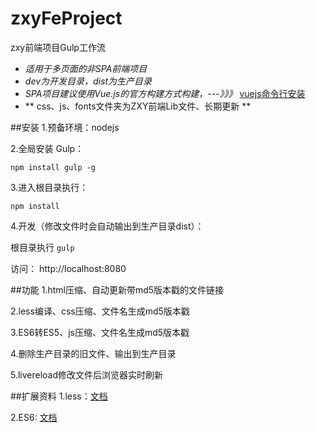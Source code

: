 # zxyFeProject
zxy前端项目Gulp工作流

- *适用于多页面的非SPA前端项目*
- *dev为开发目录，dist为生产目录*
- *SPA项目建议使用Vue.js的官方构建方式构建，---》》》* <a href="http://vuejs.org.cn/guide/installation.html">vuejs命令行安装</a>
- ** css、js、fonts文件夹为ZXY前端Lib文件、长期更新 **

##安装
1.预备环境：nodejs 

2.全局安装 Gulp：

``` npm install gulp -g ```

3.进入根目录执行：

```npm install```

4.开发（修改文件时会自动输出到生产目录dist）：

根目录执行 ``` gulp ```

访问： http://localhost:8080

##功能
1.html压缩、自动更新带md5版本戳的文件链接

2.less编译、css压缩、文件名生成md5版本戳

3.ES6转ES5、js压缩、文件名生成md5版本戳

4.删除生产目录的旧文件、输出到生产目录

5.livereload修改文件后浏览器实时刷新
    
##扩展资料
1.less：<a href="http://www.bootcss.com/p/lesscss/">文档</a>

2.ES6: <a href="http://es6.ruanyifeng.com/">文档</a>